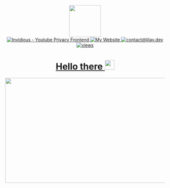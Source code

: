 <div id="header" align="center">
  <img src="https://media2.giphy.com/media/v1.Y2lkPTc5MGI3NjExcmFtMDlhbTZicXl6dWVhbjgxaHZkbTFreDVjcnQ0bnZicG44cHI4NyZlcD12MV9pbnRlcm5hbF9naWZfYnlfaWQmY3Q9cw/dNbYAgjq4Y1HHgvSCH/giphy.gif" width="100"/>
</div>
<div id="badges" align="center">
  <a href="https://lilay.dev">
  <img src="https://img.shields.io/website?url=https%3A%2F%2Flilay.dev&label=Website&labelColor=%23594E32" alt="Invidious - Youtube Privacy Frontend"/>
  <a href="https://vid.lilay.dev">
  <img src="https://img.shields.io/website?url=https%3A%2F%2Fvid.lilay.dev&label=Invidious&labelColor=%231B1B1D" alt="My Website"/>
  <a href="mailto:contact@lilay.dev">
  <img src="https://img.shields.io/badge/Email%20Me-blue" alt="contact@lilay.dev"/>
  <a href="https://github.com/li-lay">
  <img src="https://komarev.com/ghpvc/?username=li-lay&style=flat-square&color=blue" alt="views"/>
  <h1>
  Hello there
  <img src="https://media.giphy.com/media/hvRJCLFzcasrR4ia7z/giphy.gif" width="30px"/>
  </h1>
</div>
<div align="center">
  <img src="https://media1.giphy.com/media/v1.Y2lkPTc5MGI3NjExYmF6czQ3OHd1dGY1cHQyZzY1Zmt5aTBxdW5vNWRjcGUzaGVwcXcxNCZlcD12MV9pbnRlcm5hbF9naWZfYnlfaWQmY3Q9Zw/hsZ66RR3f8P8rGw32p/giphy.gif" width="600" height="330"/>
</div>

